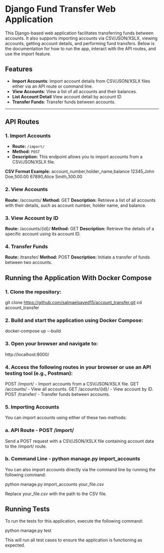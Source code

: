 # Django Fund Transfer Web Application

This Django-based web application facilitates transferring funds between accounts. It also supports importing accounts via CSV/JSON/XSLX, viewing accounts, getting account details, and performing fund transfers. Below is the documentation for how to run the app, interact with the API routes, and use the import feature.

## Features

- **Import Accounts**: Import account details from CSV/JSON/XSLX files either via an API route or command line.
- **View Accounts**: View a list of all accounts and their balances.
- **List Account Detail** View account detail by account ID
- **Transfer Funds**: Transfer funds between accounts.

---

## API Routes

### 1. Import Accounts
- **Route:** `/import/`  
- **Method:** `POST`  
- **Description:** This endpoint allows you to import accounts from a CSV/JSON/XSLX file.

**CSV Format Example:**
account_number,holder_name,balance
12345,John Doe,500.00
67890,Alice Smith,300.00

### 2. View Accounts
**Route:** /accounts/
**Method:** GET
**Description:** Retrieve a list of all accounts with their details, such as account number, holder name, and balance.

### 3. View Account by ID
**Route:** /accounts/{id}/
**Method:** GET
**Description:** Retrieve the details of a specific account using its account ID.

### 4. Transfer Funds
**Route:** /transfer/
**Method:** POST
**Description:** Initiate a transfer of funds between two accounts.


## Running the Application With Docker Compose
### 1. Clone the repository:

git clone https://github.com/salmaelsayed15/account_transfer.git
cd account_transfer

### 2. Build and start the application using Docker Compose:

docker-compose up --build

### 3. Open your browser and navigate to:

http://localhost:8000/

### 4. Access the following routes in your browser or use an API testing tool (e.g., Postman):
POST /import/ - Import accounts from a CSV/JSON/XSLX file.
GET /accounts/ - View all accounts.
GET /accounts/{id}/ - View account by ID.
POST /transfer/ - Transfer funds between accounts.

### 5. Importing Accounts
You can import accounts using either of these two methods:

### a. API Route - POST /import/

Send a POST request with a CSV/JSON/XSLX file containing account data to the /import/ route.


### b. Command Line - python manage.py import_accounts

You can also import accounts directly via the command line by running the following command:

python manage.py import_accounts your_file.csv

Replace your_file.csv with the path to the CSV file.

## Running Tests
To run the tests for this application, execute the following command:

python manage.py test

This will run all test cases to ensure the application is functioning as expected.

